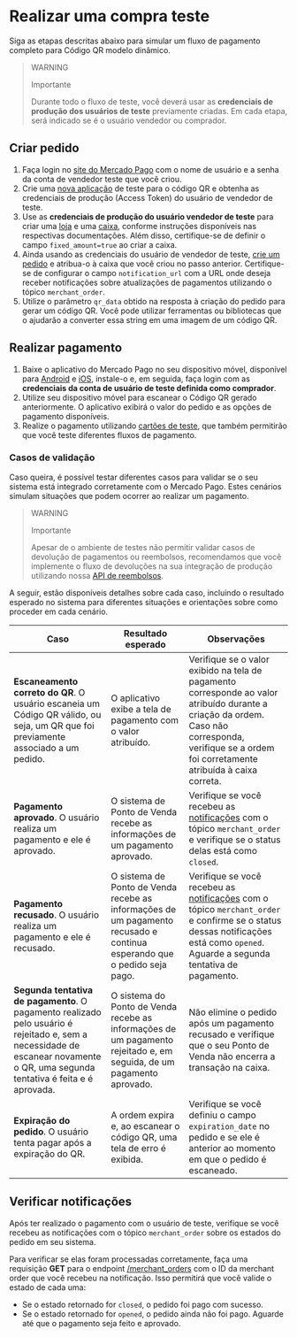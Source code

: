 # Realizar uma compra teste 

Siga as etapas descritas abaixo para simular um fluxo de pagamento completo para Código QR modelo dinâmico. 

> WARNING
>
> Importante
>
> Durante todo o fluxo de teste, você deverá usar as **credenciais de produção dos usuários de teste** previamente criadas. Em cada etapa, será indicado se é o usuário vendedor ou comprador.

## Criar pedido 

1. Faça login no [site do Mercado Pago](https://www.mercadopago[FAKER][URL][DOMAIN]/developers/panel/app) com o nome de usuário e a senha da conta de vendedor teste que você criou. 
2. Crie uma [nova aplicação](/developers/pt/docs/qr-code/additional-content/your-integrations/dashboard) de teste para o código QR e obtenha as credenciais de produção (Access Token) do usuário de vendedor de teste. 
3. Use as **credenciais de produção do usuário vendedor de teste** para criar uma [loja](/developers/pt/reference/stores/_users_user_id_stores/post) e uma [caixa](/developers/pt/reference/pos/_pos/post), conforme instruções disponíveis nas respectivas documentações. Além disso, certifique-se de definir o campo `fixed_amount=true` ao criar a caixa.  
4. Ainda usando as credenciais do usuário de vendedor de teste, [crie um pedido](/developers/pt/reference/qr-dynamic/_instore_orders_qr_seller_collectors_user_id_pos_external_pos_id_qrs/put) e atribua-o à caixa que você criou no passo anterior. Certifique-se de configurar o campo `notification_url` com a URL onde deseja receber notificações sobre atualizações de pagamentos utilizando o tópico `merchant_order`. 
5. Utilize o parâmetro `qr_data` obtido na resposta à criação do pedido para gerar um código QR. Você pode utilizar ferramentas ou bibliotecas que o ajudarão a converter essa string em uma imagem de um código QR.

## Realizar pagamento 

1. Baixe o aplicativo do Mercado Pago no seu dispositivo móvel, disponível para [Android](https://play.google.com/store/apps/details?id=com.mercadopago.wallet&pcampaignid=web_share) e [iOS](https://apps.apple.com/br/app/mercado-pago-banco-digital/id925436649), instale-o e, em seguida, faça login com as **credenciais da conta de usuário de teste definida como comprador**. 
2. Utilize seu dispositivo móvel para escanear o Código QR gerado anteriormente. O aplicativo exibirá o valor do pedido e as opções de pagamento disponíveis. 
3. Realize o pagamento utilizando [cartões de teste](/developers/pt/docs/qr-code/additional-content/your-integrations/test/cards), que também permitirão que você teste diferentes fluxos de pagamento. 

### Casos de validação 
Caso queira, é possível testar diferentes casos para validar se o seu sistema está integrado corretamente com o Mercado Pago. Estes cenários simulam situações que podem ocorrer ao realizar um pagamento. 

> WARNING
>
> Importante
>
> Apesar de o ambiente de testes não permitir validar casos de devolução de pagamentos ou reembolsos, recomendamos que você implemente o fluxo de devoluções na sua integração de produção utilizando nossa [API de reembolsos](/developers/pt/reference/chargebacks/_payments_id_refunds/post).

A seguir, estão disponíveis detalhes sobre cada caso, incluindo o resultado esperado no sistema para diferentes situações e orientações sobre como proceder em cada cenário.

| Caso | Resultado esperado | Observações |
|---|---|---|
| **Escaneamento correto do QR**. O usuário escaneia um Código QR válido, ou seja, um QR que foi previamente associado a um pedido.  | O aplicativo exibe a tela de pagamento com o valor atribuído. | Verifique se o valor exibido na tela de pagamento corresponde ao valor atribuído durante a criação da ordem. Caso não corresponda, verifique se a ordem foi corretamente atribuída à caixa correta. |
| **Pagamento aprovado**. O usuário realiza um pagamento e ele é aprovado. | O sistema de Ponto de Venda recebe as informações de um pagamento aprovado. | Verifique se você recebeu as [notificações](/developers/pt/docs/qr-code/additional-content/your-integrations/notifications) com o tópico `merchant_order` e verifique se o status delas está como `closed`. |
| **Pagamento recusado**. O usuário realiza um pagamento e ele é recusado. | O sistema de Ponto de Venda recebe as informações de um pagamento recusado e continua esperando que o pedido seja pago. | Verifique se você recebeu as [notificações](/developers/pt/docs/qr-code/additional-content/your-integrations/notifications) com o tópico `merchant_order` e confirme se o status dessas notificações está como `opened`. Aguarde a segunda tentativa de pagamento. |
| **Segunda tentativa de pagamento**. O pagamento realizado pelo usuário é rejeitado e, sem a necessidade de escanear novamente o QR, uma segunda tentativa é feita e é aprovada. | O sistema do Ponto de Venda recebe as informações de um pagamento rejeitado e, em seguida, de um pagamento aprovado. | Não elimine o pedido após um pagamento recusado e verifique que o seu Ponto de Venda não encerra a transação na caixa.  |
| **Expiração do pedido**. O usuário tenta pagar após a expiração do QR. | A ordem expira e, ao escanear o código QR, uma tela de erro é exibida. |Verifique se você definiu o campo `expiration_date` no pedido e se ele é anterior ao momento em que o pedido é escaneado. | 



## Verificar notificações 
Após ter realizado o pagamento com o usuário de teste, verifique se você recebeu as notificações com o tópico `merchant_order` sobre os estados do pedido em seu sistema. 

Para verificar se elas foram processadas corretamente, faça uma requisição **GET** para o endpoint [/merchant_orders](/developers/pt/reference/merchant_orders/_merchant_orders_id/get) com o ID da merchant order que você recebeu na notificação. Isso permitirá que você valide o estado de cada uma: 
 * Se o estado retornado for `closed`, o pedido foi pago com sucesso. 
 * Se o estado retornado for `opened`, o pedido ainda não foi pago. Aguarde até que o pagamento seja feito e aprovado. 

